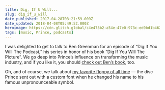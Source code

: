 ```yaml
---
title: Dig, If U Will...
slug: dig_if_u_will
date_published: 2017-04-28T03:21:59.000Z
date_updated: 2018-04-08T05:49:52.000Z
heroimage: https://cdn.glitch.global/c4e475b2-a54e-47e0-973c-ed0bd1b46262/dig-if-u-will-podcast.jpeg?v=1669785890436
tags: [music, Prince, podcasts]
---
```


I was delighted to get to talk to Ben Greenman for an episode of “Dig If You Will The Podcast,” his series in honor of his book “Dig If You Will The Picture”. We go deep into Prince’s influence on transforming the music industry, and if you like it, you should [check out Ben’s book](http://amzn.to/2g3hPje), too.

Oh, and of course, we talk about [my favorite floppy of all time](/2014/06/my-favorite-floppy-of-all-time.html) — the disc Prince sent out with a custom font when he changed his name to his famous unpronounceable symbol.
